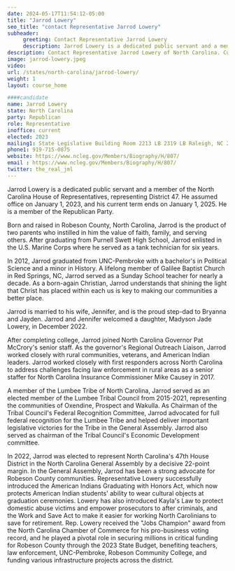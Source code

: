 ```yaml
---
date: 2024-05-17T11:54:12-05:00
title: "Jarrod Lowery"
seo_title: "contact Representative Jarrod Lowery"
subheader:
     greeting: Contact Representative Jarrod Lowery
     description: Jarrod Lowery is a dedicated public servant and a member of the North Carolina House of Representatives, representing District 47. He assumed office on January 1, 2023, and his current term ends on January 1, 2025. He is a member of the Republican Party.
description: Contact Representative Jarrod Lowery of North Carolina. Contact information for Jarrod Lowery includes email address, phone number, and mailing address.
image: jarrod-lowery.jpeg
video:
url: /states/north-carolina/jarrod-lowery/
weight: 1
layout: course_home

####candidate
name: Jarrod Lowery
state: North Carolina
party: Republican
role: Representative
inoffice: current
elected: 2023
mailing1: State Legislative Building Room 2213 LB 2319 LB Raleigh, NC 27601-1096
phone1: 919-715-0875
website: https://www.ncleg.gov/Members/Biography/H/807/
email : https://www.ncleg.gov/Members/Biography/H/807/
twitter: the_real_jml
---
```

Jarrod Lowery is a dedicated public servant and a member of the North Carolina House of Representatives, representing District 47. He assumed office on January 1, 2023, and his current term ends on January 1, 2025. He is a member of the Republican Party.

Born and raised in Robeson County, North Carolina, Jarrod is the product of two parents who instilled in him the value of faith, family, and serving others. After graduating from Purnell Swett High School, Jarrod enlisted in the U.S. Marine Corps where he served as a tank technician for six years.

In 2012, Jarrod graduated from UNC-Pembroke with a bachelor's in Political Science and a minor in History. A lifelong member of Galilee Baptist Church in Red Springs, NC, Jarrod served as a Sunday School teacher for nearly a decade. As a born-again Christian, Jarrod understands that shining the light that Christ has placed within each us is key to making our communities a better place.

Jarrod is married to his wife, Jennifer, and is the proud step-dad to Bryanna and Jayden. Jarrod and Jennifer welcomed a daughter, Madyson Jade Lowery, in December 2022.

After completing college, Jarrod joined North Carolina Governor Pat McCrory's senior staff. As the governor's Regional Outreach Liaison, Jarrod worked closely with rural communities, veterans, and American Indian leaders. Jarrod worked closely with first responders across North Carolina to address challenges facing law enforcement in rural areas as a senior staffer for North Carolina Insurance Commissioner Mike Causey in 2017.

A member of the Lumbee Tribe of North Carolina, Jarrod served as an elected member of the Lumbee Tribal Council from 2015-2021, representing the communities of Oxendine, Prospect and Wakulla. As Chairman of the Tribal Council's Federal Recognition Committee, Jarrod advocated for full federal recognition for the Lumbee Tribe and helped deliver important legislative victories for the Tribe in the General Assembly. Jarrod also served as chairman of the Tribal Council's Economic Development committee.

In 2022, Jarrod was elected to represent North Carolina's 47th House District in the North Carolina General Assembly by a decisive 22-point margin. In the General Assembly, Jarrod has been a strong advocate for Robeson County communities. Representative Lowery successfully introduced the American Indians Graduating with Honors Act, which now protects American Indian students' ability to wear cultural objects at graduation ceremonies. Lowery has also introduced Kayla's Law to protect domestic abuse victims and empower prosecutors to after criminals, and the Work and Save Act to make it easier for working North Carolinians to save for retirement. Rep. Lowery received the "Jobs Champion" award from the North Carolina Chamber of Commerce for his pro-business voting record, and he played a pivotal role in securing millions in critical funding for Robeson County through the 2023 State Budget, benefiting teachers, law enforcement, UNC-Pembroke, Robeson Community College, and funding various infrastructure projects across the district.
